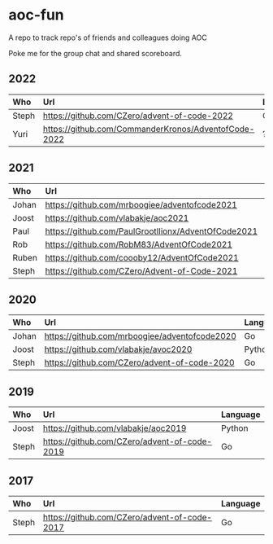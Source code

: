 # aoc-fun

A repo to track repo's of friends and colleagues doing AOC

Poke me for the group chat and shared scoreboard.

## 2022

| Who   | Url                                                  | Language |
|:------|:-----------------------------------------------------|:---------|
| Steph | https://github.com/CZero/advent-of-code-2022         | Go       |
| Yuri  | https://github.com/CommanderKronos/AdventofCode-2022 | ?        |

## 2021

| Who   | Url                                                 | Language |
|:------|:----------------------------------------------------|:---------|
| Johan | https://github.com/mrboogiee/adventofcode2021       | Go       |
| Joost | https://github.com/vlabakje/aoc2021                 | Python   |
| Paul  | https://github.com/PaulGrootIlionx/AdventOfCode2021 | SQL      |
| Rob   | https://github.com/RobM83/AdventOfCode2021          | Go       |
| Ruben | https://github.com/coooby12/AdventOfCode2021        | Python   |
| Steph | https://github.com/CZero/Advent-of-Code-2021        | Go       |

## 2020

| Who   | Url                                           | Language |
|:------|:----------------------------------------------|:---------|
| Johan | https://github.com/mrboogiee/adventofcode2020 | Go       |
| Joost | https://github.com/vlabakje/avoc2020          | Python   |
| Steph | https://github.com/CZero/advent-of-code-2020  | Go       |

## 2019

| Who   | Url                                          | Language |
|:------|:---------------------------------------------|:---------|
| Joost | https://github.com/vlabakje/aoc2019          | Python   |
| Steph | https://github.com/CZero/advent-of-code-2019 | Go       |

## 2017

| Who   | Url                                          | Language |
|:------|:---------------------------------------------|:---------|
| Steph | https://github.com/CZero/advent-of-code-2017 | Go       |
